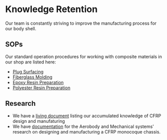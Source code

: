 Knowledge Retention
===
Our team is constantly striving to improve the manufacturing process for our body shell. 

## SOPs
Our standard operation procedures for working with composite materials in our shop are listed here:

* [Plug Surfacing](/_static/composites/plugprep.pdf)
* [Fiberglass Molding](/_static/composites/fiberglassmolding.pdf)
* [Epoxy Resin Preparation](/_static/composites/epoxyresin.pdf)
* [Polyester Resin Preparation](/_static/composites/polyesteresin.pdf)

## Research

* We have a [living document](https://docs.google.com/document/d/1uGxO3vvojlvQpSgR5dS56Txpcz5Pz4Pb0ibyC_m-AOc/edit?usp=sharing) listing our accumulated knowledge of CFRP design and manufaturing
* We have [documentation](https://docs.google.com/document/d/11V-ra_Ib-YNE7QJFS8tzUHOf9T9uZZwOtS5GQ0hQf38/edit?usp=sharing) for the Aerobody and Mechanical systems' research on designing and manufacturing a CFRP monocoque chassis.